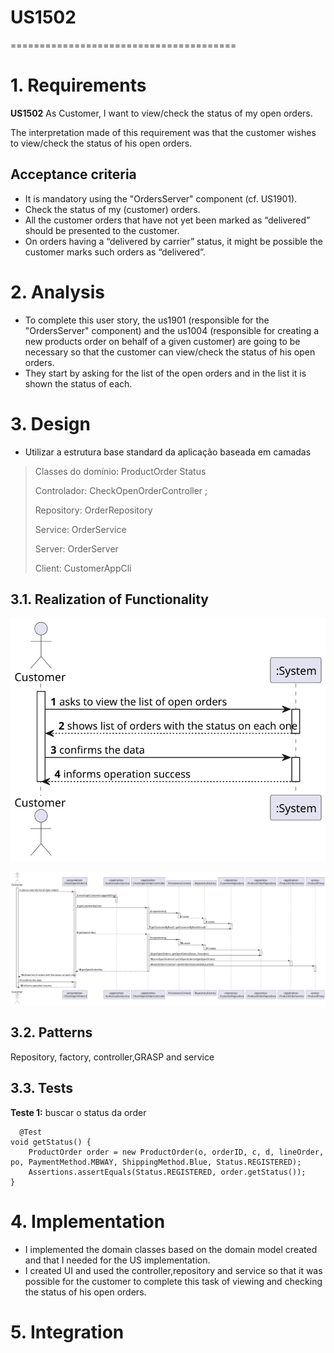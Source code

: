 # US1502
=======================================

# 1. Requirements

**US1502** As Customer, I want to view/check the status of my open orders.

The interpretation made of this requirement was that the customer wishes to view/check the status of his open orders.


## Acceptance criteria
* It is mandatory using the "OrdersServer" component (cf. US1901).
* Check the status of my (customer) orders. 
* All the customer orders that have not yet been marked as “delivered” should be presented to the customer.
* On orders having a “delivered by carrier” status, it might be possible the customer marks such orders as “delivered”.

# 2. Analysis
* To complete this user story, the  us1901 (responsible for the "OrdersServer" component) and the  us1004 (responsible for 
creating a new products order on behalf of a given customer) are going to be necessary so that the customer can 
view/check the status of his open orders.
* They start by asking for the list of the open orders and in the list it is shown the status of each.

# 3. Design
* Utilizar a estrutura base standard da aplicação baseada em camadas 

>   Classes do domínio: ProductOrder Status
>
>   Controlador:  CheckOpenOrderController   ;
>
>   Repository:   OrderRepository
>
>   Service:  OrderService
> 
>  Server: OrderServer
>
>   Client: CustomerAppCli


## 3.1. Realization of Functionality
![SSD](US1502_SSD.svg)

![SD](US1502_SD.svg)


## 3.2. Patterns

Repository, factory, controller,GRASP and service

## 3.3. Tests
**Teste 1:** buscar o status da order

      @Test
    void getStatus() {
        ProductOrder order = new ProductOrder(o, orderID, c, d, lineOrder, po, PaymentMethod.MBWAY, ShippingMethod.Blue, Status.REGISTERED);
        Assertions.assertEquals(Status.REGISTERED, order.getStatus());
    }

# 4. Implementation

* I implemented the domain classes based on the domain model created and that I needed for the US implementation.
* I created UI and used the controller,repository and service so that it was possible for the customer to complete this
task of viewing and checking the status of his open orders.

# 5. Integration

   




